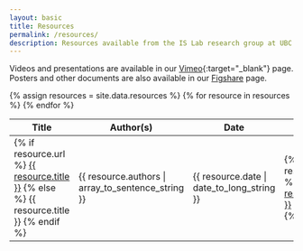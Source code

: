 ```yaml
---
layout: basic
title: Resources
permalink: /resources/
description: Resources available from the IS Lab research group at UBC and UW. We post slides, presentations and workshop materials.
---
```


Videos and presentations are available in our [Vimeo](https://){:target="_blank"} page. Posters and other documents are also available in our [Figshare](https://figshare.com/) page.

<div class="table-container">
<table class="table is-bordered is-striped is-narrow is-hoverable is-fullwidth">
	<thead>
		<tr>
			<th>Title</th>
			<th>Author(s)</th>
			<th>Date</th>
			<th>Download</th>
		</tr>
	</thead>
	<tbody>
		{% assign resources = site.data.resources %}
		{% for resource in resources %}
		<tr>
			<td>
				{% if resource.url %}
					<a target="_blank" href="{{ resource.url }}">{{ resource.title }}</a>
				{% else %}
					{{ resource.title }}
				{% endif %}
			</td>
			<td>{{ resource.authors | array_to_sentence_string }}</td>
			<td>{{ resource.date | date_to_long_string }}</td>
			<td>
				{% if resource.filename %}
					<a target="_blank" href="{{ site.baseurl }}/assets/pdf/{{ resource.filename }}">{{ resource.filename }}</a>
				{% else %}
					-
				{% endif %}
			</td>
		</tr>
		{% endfor %} 
	</tbody>
</table>
</div>
